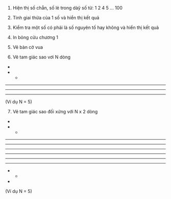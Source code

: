 1. Hiện thị số chẵn, số lẻ trong dàỹ số từ: 1 2 4 5 ... 100

2. Tinh giai thừa của 1 số và hiển thị kết quả

3. Kiểm tra một số có phải là số nguyên tố hay không và hiển thị kết quả
4. In bỏng cửu chương 1

5. Vẽ bàn cờ vua

6. Vẽ tam giác sao vơi N dòng

*
* *
* * *
* * * *
* * * * *

(Ví dụ N = 5)

7.   Vẽ tam giác sao đối xứng với N x 2 dòng

*
* *
* * *
* * * *
* * * * *
* * * * *
* * * * 
* * * 
* * 
* 

(Ví dụ N = 5)
